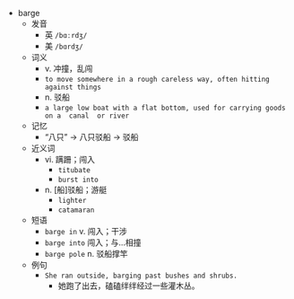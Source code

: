 - barge
  - 发音
    - 英 `/bɑːrdʒ/`
    - 美 `/bɑrdʒ/`
  - 词义
    - v. 冲撞，乱闯
    - `to move somewhere in a rough careless way, often hitting against things`
    - n. 驳船
    - `a large low boat with a flat bottom, used for carrying goods on a  canal  or river`
  - 记忆
    - “八只” → 八只驳船 → 驳船
  - 近义词
    - vi. 蹒跚；闯入
      - `titubate`
      - `burst into`
    - n. [船]驳船；游艇
      - `lighter`
      - `catamaran`
  - 短语
    - `barge in` v. 闯入；干涉 
    - `barge into` 闯入；与…相撞 
    - `barge pole` n. 驳船撑竿 
  - 例句
    - `She ran outside, barging past bushes and shrubs.`
      - 她跑了出去，磕磕绊绊经过一些灌木丛。


